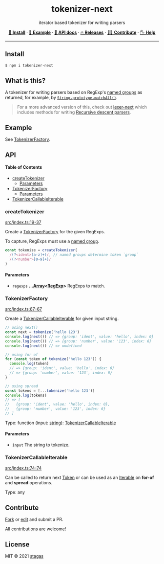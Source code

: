 <h1 align="center">tokenizer-next</h1>

<p align="center">
iterator based tokenizer for writing parsers
</p>

<p align="center">
   <a href="#install">        🔧 <strong>Install</strong></a>
 · <a href="#example">        🧩 <strong>Example</strong></a>
 · <a href="#api">            📜 <strong>API docs</strong></a>
 · <a href="https://github.com/stagas/tokenizer-next/releases"> 🔥 <strong>Releases</strong></a>
 · <a href="#contribute">     💪🏼 <strong>Contribute</strong></a>
 · <a href="https://github.com/stagas/tokenizer-next/issues">   🖐️ <strong>Help</strong></a>
</p>

***

## Install

```sh
$ npm i tokenizer-next
```

## What is this?

A tokenizer for writing parsers based on RegExp's [named groups](https://developer.mozilla.org/en-US/docs/Web/JavaScript/Guide/Regular_Expressions/Groups_and_Ranges#using_named_groups) as returned, for example, by [`String.prototype.matchAll()`](https://developer.mozilla.org/en-US/docs/Web/JavaScript/Reference/Global_Objects/String/matchAll).

> For a more advanced version of this, check out [lexer-next](https://github.com/stagas/lexer-next) which includes methods for writing [Recursive descent parsers](https://en.wikipedia.org/wiki/Recursive_descent_parser).

## Example

See [TokenizerFactory](#tokenizerfactory).

## API

<!-- Generated by documentation.js. Update this documentation by updating the source code. -->

#### Table of Contents

*   [createTokenizer](#createtokenizer)
    *   [Parameters](#parameters)
*   [TokenizerFactory](#tokenizerfactory)
    *   [Parameters](#parameters-1)
*   [TokenizerCallableIterable](#tokenizercallableiterable)

### createTokenizer

[src/index.ts:19-37](https://github.com/stagas/tokenizer-next/blob/1ae689e2b219f9f35d48fa20490d6b1f5ed13199/src/index.ts#L19-L37 "Source code on GitHub")

Create a [TokenizerFactory](#tokenizerfactory) for the given RegExps.

To capture, RegExps must use a [named group](https://developer.mozilla.org/en-US/docs/Web/JavaScript/Guide/Regular_Expressions/Groups_and_Ranges#using_named_groups).

```ts
const tokenize = createTokenizer(
  /(?<ident>[a-z]+)/, // named groups determine token `group`
  /(?<number>[0-9]+)/
)
```

#### Parameters

*   `regexps` **...[Array](https://developer.mozilla.org/docs/Web/JavaScript/Reference/Global_Objects/Array)<[RegExp](https://developer.mozilla.org/docs/Web/JavaScript/Reference/Global_Objects/RegExp)>** RegExps to match.

### TokenizerFactory

[src/index.ts:67-67](https://github.com/stagas/tokenizer-next/blob/1ae689e2b219f9f35d48fa20490d6b1f5ed13199/src/index.ts#L39-L66 "Source code on GitHub")

Create a [TokenizerCallableIterable](#tokenizercallableiterable) for given input string.

```ts
// using next()
const next = tokenize('hello 123')
console.log(next()) // => {group: 'ident', value: 'hello', index: 0}
console.log(next()) // => {group: 'number', value: '123', index: 6}
console.log(next()) // => undefined

// using for of
for (const token of tokenize('hello 123')) {
  console.log(token)
  // => {group: 'ident', value: 'hello', index: 0}
  // => {group: 'number', value: '123', index: 6}
}

// using spread
const tokens = [...tokenize('hello 123')]
console.log(tokens)
// => [
//   {group: 'ident', value: 'hello', index: 0},
//   {group: 'number', value: '123', index: 6}
// ]
```

Type: function (input: [string](https://developer.mozilla.org/docs/Web/JavaScript/Reference/Global_Objects/String)): [TokenizerCallableIterable](#tokenizercallableiterable)

#### Parameters

*   `input`  The string to tokenize.

### TokenizerCallableIterable

[src/index.ts:74-74](https://github.com/stagas/tokenizer-next/blob/1ae689e2b219f9f35d48fa20490d6b1f5ed13199/src/index.ts#L69-L73 "Source code on GitHub")

Can be called to return next <a href="https://github.com/stagas/match-to-token#token">Token</a> or can be used as an
[Iterable](https://developer.mozilla.org/en-US/docs/Web/JavaScript/Reference/Iteration_protocols#the_iterable_protocol)
on **for-of** and **spread** operations.

Type: any

## Contribute

[Fork](https://github.com/stagas/tokenizer-next/fork) or
[edit](https://github.dev/stagas/tokenizer-next) and submit a PR.

All contributions are welcome!

## License

MIT © 2021
[stagas](https://github.com/stagas)
